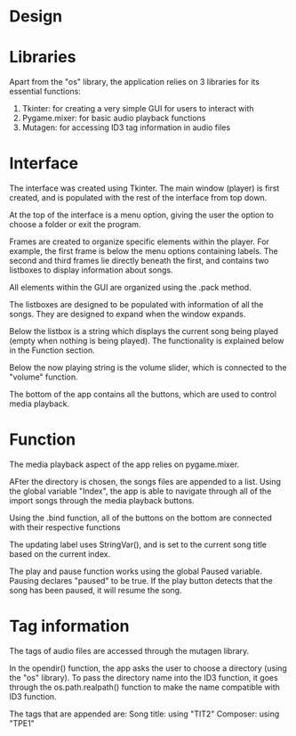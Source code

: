 # Design

# Libraries

Apart from the "os" library, the application relies on 3 libraries for its essential functions:

1. Tkinter: for creating a very simple GUI for users to interact with 
2. Pygame.mixer: for basic audio playback functions
3. Mutagen: for accessing ID3 tag information in audio files

# Interface

The interface was created using Tkinter. The main window (player) is first created, and is populated with the rest of the interface from top down.

At the top of the interface is a menu option, giving the user the option to choose a folder or exit the program.

Frames are created to organize specific elements within the player. For example, the first frame is below the menu options containing labels. The second and third frames lie directly beneath the first, and contains two listboxes to display information about songs.

All elements within the GUI are organized using the .pack method.

The listboxes are designed to be populated with information of all the songs. They are designed to expand when the window expands. 

Below the listbox is a string which displays the current song being played (empty when nothing is being played). The functionality is explained below in the Function section.

Below the now playing string is the volume slider, which is connected to the "volume" function.

The bottom of the app contains all the buttons, which are used to control media playback.

# Function

The media playback aspect of the app relies on pygame.mixer.

AFter the directory is chosen, the songs files are appended to a list. Using the global variable "Index", the app is able to navigate through all of the import songs through the media playback buttons.

Using the .bind function, all of the buttons on the bottom are connected with their respective functions 

The updating label uses StringVar(), and is set to the current song title based on the current index.

The play and pause function works using the global Paused variable. Pausing declares "paused" to be true. If the play button detects that the song has been paused, it will resume the song.

# Tag information

The tags of audio files are accessed through the mutagen library.

In the opendir() function, the app asks the user to choose a directory (using the "os" library). To pass the directory name into the ID3 function, it goes through the os.path.realpath() function to make the name compatible with ID3 function. 

The tags that are appended are:
    Song title: using "TIT2"
    Composer: using "TPE1"